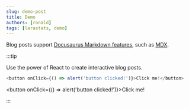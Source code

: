 ```yaml
---
slug: demo-post
title: Demo
authors: [ronald]
tags: [larastats, demo]
---
```


Blog posts support [Docusaurus Markdown features](https://docusaurus.io/docs/markdown-features), such as [MDX](https://mdxjs.com/).

:::tip

Use the power of React to create interactive blog posts.

```js
<button onClick={() => alert('button clicked!')}>Click me!</button>
```

<button onClick={() => alert('button clicked!')}>Click me!</button>

:::